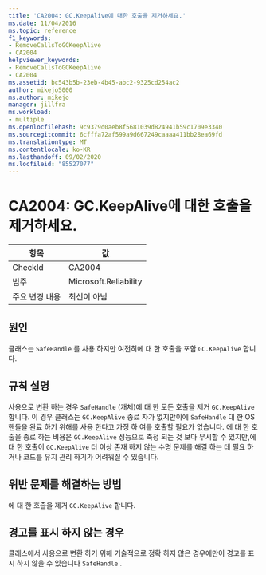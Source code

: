 ```yaml
---
title: 'CA2004: GC.KeepAlive에 대한 호출을 제거하세요.'
ms.date: 11/04/2016
ms.topic: reference
f1_keywords:
- RemoveCallsToGCKeepAlive
- CA2004
helpviewer_keywords:
- RemoveCallsToGCKeepAlive
- CA2004
ms.assetid: bc543b5b-23eb-4b45-abc2-9325cd254ac2
author: mikejo5000
ms.author: mikejo
manager: jillfra
ms.workload:
- multiple
ms.openlocfilehash: 9c9379d0aeb8f5681039d824941b59c1709e3340
ms.sourcegitcommit: 6cfffa72af599a9d667249caaaa411bb28ea69fd
ms.translationtype: MT
ms.contentlocale: ko-KR
ms.lasthandoff: 09/02/2020
ms.locfileid: "85527077"
---
```

# <a name="ca2004-remove-calls-to-gckeepalive"></a>CA2004: GC.KeepAlive에 대한 호출을 제거하세요.

|항목|값|
|-|-|
|CheckId|CA2004|
|범주|Microsoft.Reliability|
|주요 변경 내용|최신이 아님|

## <a name="cause"></a>원인
클래스는 `SafeHandle` 를 사용 하지만 여전히에 대 한 호출을 포함 `GC.KeepAlive` 합니다.

## <a name="rule-description"></a>규칙 설명
사용으로 변환 하는 경우 `SafeHandle` (개체)에 대 한 모든 호출을 제거 `GC.KeepAlive` 합니다. 이 경우 클래스는 `GC.KeepAlive` 종료 자가 없지만이에 `SafeHandle` 대 한 OS 핸들을 완료 하기 위해를 사용 한다고 가정 하 여를 호출할 필요가 없습니다.  에 대 한 호출을 종료 하는 비용은 `GC.KeepAlive` 성능으로 측정 되는 것 보다 무시할 수 있지만,에 대 한 호출이 `GC.KeepAlive` 더 이상 존재 하지 않는 수명 문제를 해결 하는 데 필요 하거나 코드를 유지 관리 하기가 어려워질 수 있습니다.

## <a name="how-to-fix-violations"></a>위반 문제를 해결하는 방법
에 대 한 호출을 제거 `GC.KeepAlive` 합니다.

## <a name="when-to-suppress-warnings"></a>경고를 표시 하지 않는 경우
클래스에서 사용으로 변환 하기 위해 기술적으로 정확 하지 않은 경우에만이 경고를 표시 하지 않을 수 있습니다 `SafeHandle` .
